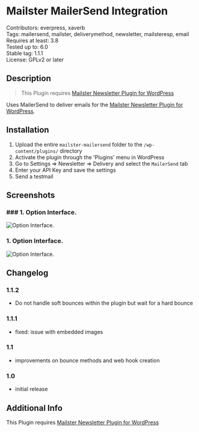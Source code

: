 # Mailster MailerSend Integration

Contributors: everpress, xaverb  
Tags: mailersend, mailster, deliverymethod, newsletter, mailsteresp, email  
Requires at least: 3.8  
Tested up to: 6.0  
Stable tag: 1.1.1  
License: GPLv2 or later

## Description

> This Plugin requires [Mailster Newsletter Plugin for WordPress](https://mailster.co/?utm_campaign=wporg&utm_source=wordpress.org&utm_medium=readme&utm_term=MailerSend)

Uses MailerSend to deliver emails for the [Mailster Newsletter Plugin for WordPress](https://mailster.co/?utm_campaign=wporg&utm_source=wordpress.org&utm_medium=readme&utm_term=MailerSend).

## Installation

1. Upload the entire `mailster-mailersend` folder to the `/wp-content/plugins/` directory
2. Activate the plugin through the 'Plugins' menu in WordPress
3. Go to Settings => Newsletter => Delivery and select the `MailerSend` tab
4. Enter your API Key and save the settings
5. Send a testmail

## Screenshots

### ### 1. Option Interface.

![Option Interface.](https://ps.w.org/mailster-mailersend/assets/screenshot-1.png)

### 1. Option Interface.

![Option Interface.](https://ps.w.org/mailster-mailersend/assets/screenshot-1.png)

## Changelog

### 1.1.2

-   Do not handle soft bounces within the plugin but wait for a hard bounce

### 1.1.1

-   fixed: issue with embedded images

### 1.1

-   improvements on bounce methods and web hook creation

### 1.0

-   initial release

## Additional Info

This Plugin requires [Mailster Newsletter Plugin for WordPress](https://mailster.co/?utm_campaign=wporg&utm_source=wordpress.org&utm_medium=readme&utm_term=MailerSend)
